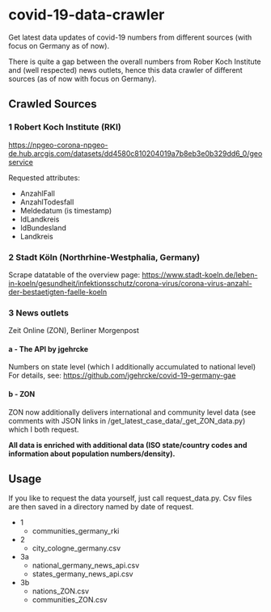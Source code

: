 # covid-19-data-crawler
Get latest data updates of covid-19 numbers from different sources (with focus on Germany as of now).

There is quite a gap between the overall numbers from Rober Koch Institute and (well respected) news outlets, hence this data crawler of different sources (as of now with focus on Germany).   

## Crawled Sources

### 1 Robert Koch Institute (RKI)
https://npgeo-corona-npgeo-de.hub.arcgis.com/datasets/dd4580c810204019a7b8eb3e0b329dd6_0/geoservice  

Requested attributes:
- AnzahlFall
- AnzahlTodesfall
- Meldedatum (is timestamp)
- IdLandkreis
- IdBundesland
- Landkreis

### 2 Stadt Köln (Northrhine-Westphalia, Germany)
Scrape datatable of the overview page:
https://www.stadt-koeln.de/leben-in-koeln/gesundheit/infektionsschutz/corona-virus/corona-virus-anzahl-der-bestaetigten-faelle-koeln

### 3 News outlets
Zeit Online (ZON), Berliner Morgenpost

#### a - The API by jgehrcke
Numbers on state level (which I additionally accumulated to national level)
For details, see: https://github.com/jgehrcke/covid-19-germany-gae

#### b - ZON
ZON now additionally delivers international and community level data (see comments with JSON links in /get_latest_case_data/_get_ZON_data.py) which I both request.


**All data is enriched with additional data (ISO state/country codes and information about population numbers/density).**

## Usage
If you like to request the data yourself, just call request_data.py. Csv files are then saved in a directory named by date of request.

- 1 
  - communities_germany_rki
- 2
  - city_cologne_germany.csv
- 3a 
  - national_germany_news_api.csv
  - states_germany_news_api.csv
- 3b
  - nations_ZON.csv
  - communities_ZON.csv